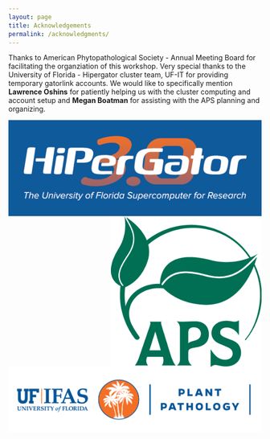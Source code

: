 ```yaml
---
layout: page
title: Acknowledgements
permalink: /acknowledgments/
---
```


Thanks to American Phytopathological Society - Annual Meeting Board for facilitating the organziation of this workshop. Very special thanks to the University of Florida - Hipergator cluster team, UF-IT for providing temporary gatorlink accounts. We would like to specifically mention **Lawrence Oshins** for patiently helping us with the cluster computing and account setup and **Megan Boatman** for assisting with the APS planning and organizing.

<img src="/fig/hipergator.png" align="left">    <img src="/fig/apslogo.png" align="right" height="300" width="300">  


<img src="/fig/plant_path.png" align="center">

